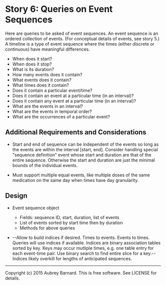 Story 6: Queries on Event Sequences
===================================


Here are queries to be asked of event sequences.  An event sequence is
an ordered collection of events.  (For conceptual details of events, see
story 5.)  A timeline is a type of event sequence where the times
(either discrete or continuous) have meaningful differences.

* When does it start?
* When does it stop?
* What is its duration?
* How many events does it contain?
* What events does it contain?
* What times does it contain?
* Does it contain a particular event/time?
* Does it contain an event at a particular time (in an interval)?
* Does it contain any event at a particular time (in an interval)?
* What are the events in an interval?
* What are the events in temporal order?
* What are the occurrences of a particular event?


Additional Requirements and Considerations
------------------------------------------

* Start and end of sequence can be independent of the events so long as
  the events are within the interval [start, end].  Consider handling
  special "sequence definition" event whose start and duration are that
  of the entire sequence.  Otherwise the start and duration are just the
  minimal bounds of the individual events.

* Must support multiple equal events, like multiple doses of the same
  medication on the same day when times have day granularity.


Design
------

* Event sequence object
  * Fields: sequence ID, start, duration, list of events
  * List of events sorted by start time then by duration
  * Methods for above queries

* --Allow to build indices if desired.  Times to events.  Events to
  times.  Queries will use indices if available.  Indices are binary
  association tables sorted by key.  Keys may occur mutliple times,
  e.g. one table entry for each event-time pair.  Use binary search to
  find entire slice for a key.-- Indices likely overkill for lengths of
  anticipated sequences.


-----
Copyright (c) 2015 Aubrey Barnard.  This is free software.  See LICENSE
for details.
